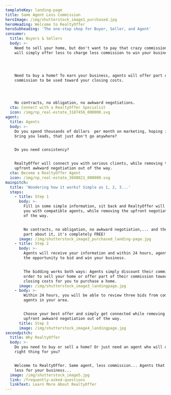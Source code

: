 ```yaml
---
templateKey: landing-page
title: Same Agent Less Commission
heroImage: /img/shutterstock_image1_purchased.jpg
heroHeading: Welcome to RealtyOffer
heroSubheading: 'The one-stop shop for Buyer, Seller, and Agent'
consumer:
  title: Buyers & Sellers
  body: >-
    Need to sell your home, but don't want to pay that crazy commission? Agents
    will simply offer less to charge less commission to win your business!




    Need to buy a home? To earn your business, agents will offer part of their
    commission to be used toward your closing costs.




    No contracts, no obligation, no awkward negotiations.
  cta: Connect with a RealtyOffer Specialist
  icon: /img/np_real-estate_3187456_000000.svg
agent:
  title: Agents
  body: >-
    Do you spend thousands of dollars  per month on marketing, hoping it will
    bring you leads, that just don't go anywhere?


    Do you need consistency?


    RealtyOffer will connect you with serious clients, while removing the
    upfront awkward negotiation out of the way.
  cta: Become a RealtyOffer Agent
  icon: /img/np_real-estate_3048021_000000.svg
mainpitch:
  title: 'Wondering how it works? Simple as 1, 2, 3...'
  steps:
    - title: Step 1
      body: >-
        Fill in some simple information, sit back and RealtyOffer will connect
        you with compatible agents, while removing the upfront negotiation out
        of the way.


        No contracts, no obligation, no awkward negotiation,... and the best
        part about it, it's completely FREE!
      image: /img/shutterstock_image2_purchased_landing-page.jpg
    - title: Step 2
      body: >-
        Agents will receive your information and within 24 hours, agents have
        the opportunity to bid and win your business.


        The bidding works both ways: Agents simply discount their commission in
        order to sell your home or offer part of their commission towards your
        closing costs for you to purchase a home.
      image: /img/shutterstock_image3_landingpage.jpg
    - body: >-
        Within 24 hours, you will be able to review three bids from compatible
        agents in your area.


        Choose your best offer and simply get connected while removing the
        upfront awkward negotiation out of the way.
      title: Step 3
      image: /img/shutterstock_image4_landingpage.jpg
secondpitch:
  title: Why RealtyOffer
  body: >-
    Do you need to buy or sell a home? Or just need an agent who will do the
    right thing for you?


    Welcome to RealtyOffer. Same agent, less commission... Agents that will earn
    less for your business...
  image: /img/shutterstock_image5.jpg
  link: /frequently-asked-questions
  linkText: Learn More About RealtyOffer
---
```

